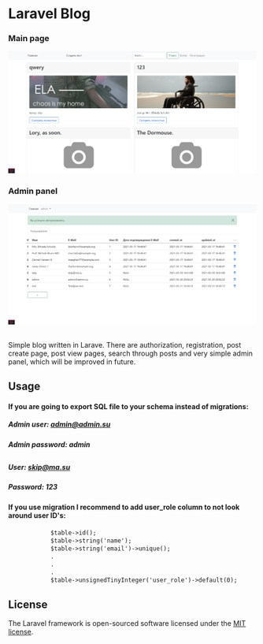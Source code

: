 # Laravel Blog
### Main page
![Main page](https://github.com/neiskip/larablog/blob/main/preview/1.jpg?raw=true)
### Admin panel
![Admin panel](https://github.com/neiskip/larablog/blob/main/preview/2.jpg?raw=true)

## 

Simple blog written in Larave. There are authorization, registration, post create page, post view pages, search through posts and very simple admin panel, which will be improved in future.

## Usage
#### If you are going to export SQL file to your schema instead of migrations:
##### Admin user: admin@admin.su
##### Admin password: admin
## 
##### User: skip@ma.su
##### Password: 123

#### If you use migration I recommend to add user_role column to not look around user ID's:

```
            $table->id();
            $table->string('name');
            $table->string('email')->unique();
            .
            .
            .
            $table->unsignedTinyInteger('user_role')->default(0);
```

## License

The Laravel framework is open-sourced software licensed under the [MIT license](https://opensource.org/licenses/MIT).
